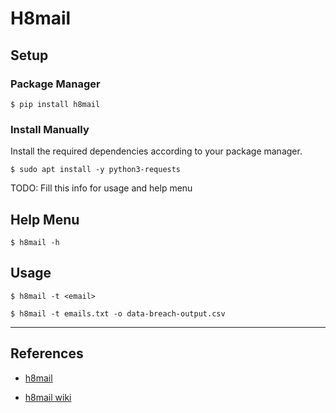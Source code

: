 # H8mail

## Setup

### Package Manager

```
$ pip install h8mail
```

### Install Manually

Install the required dependencies according to your package manager.

```
$ sudo apt install -y python3-requests
```

TODO: Fill this info for usage and help menu

## Help Menu

```
$ h8mail -h
```

## Usage

```
$ h8mail -t <email>
```

```
$ h8mail -t emails.txt -o data-breach-output.csv
```

---
## References

- [h8mail](https://github.com/khast3x/h8mail)

- [h8mail wiki](https://github.com/khast3x/h8mail/wiki)
